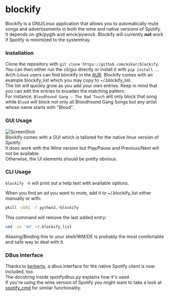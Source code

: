 # blockify

Blockify is a GNU/Linux application that allows you to automatically mute songs and advertisements in both the wine and native versions of Spotify.  
It depends on gtk/pygtk and wnck/pywnck.
Blockify will currently __not__ work if Spotify is minimized to the systemtray.  

### Installation
Clone the repository with `git clone https://github.com/mikar/blockify`.  
You can then either run the cli/gui directly or install it with `pip install .`. 
Arch-Linux users can find blockify in the [AUR](https://aur.archlinux.org/packages/blockify/).
Blockify comes with an example blockify_list which you may copy to ~/.blockify_list.  
The list will quickly grow as you add your own entries. Keep in mind that you can edit the entries to broaden the matching pattern.  
For instance, `Bloodhound Gang – The Bad Touch` will only block that song while `Blood` will block not only all Bloodhound Gang Songs but any artist whose name starts with "Blood".  

### GUI Usage
![ScreenShot](http://a.pomf.se/dzngqg.png)  
Blockify comes with a GUI which is tailored for the native linux version of Spotify.  
It does work with the Wine version but Play/Pause and Previous/Next will not be available.  
Otherwise, the UI elements should be pretty obvious.

### CLI Usage

`blockify -h` will print out a help text with available options.

When you find an ad you want to mute, add it to ~/.blockify_list either manually or with:
``` bash
pkill -USR1 -f python2.*blockify
```

This command will remove the last added entry:
``` bash
sed -ie '$d' ~/.blockify_list
```

Aliasing/Binding this to your shell/WM/DE is probably the most comfortable and safe way to deal with it.

### DBus Interface

Thanks to [kerbertx](https://github.com/kebertx/blockify), a dbus interface for the native Spotify client is now included, too.  
The docstring inside spotifydbus.py explains how it's used.  
If you're using the wine version of Spotify you might want to take a look at [spotify_cmd](https://code.google.com/p/spotifycmd/) for similar functionality.